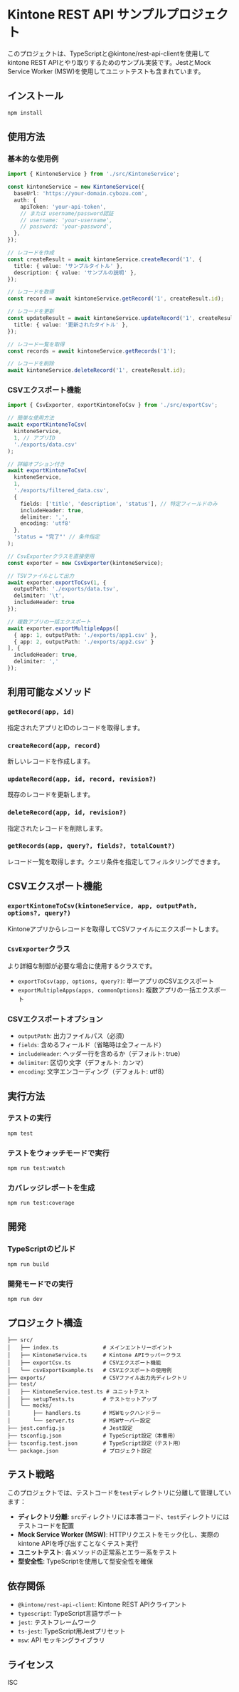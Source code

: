 # Kintone REST API サンプルプロジェクト

このプロジェクトは、TypeScriptと@kintone/rest-api-clientを使用してkintone REST APIとやり取りするためのサンプル実装です。JestとMock Service Worker (MSW)を使用してユニットテストも含まれています。

## インストール

```bash
npm install
```

## 使用方法

### 基本的な使用例

```typescript
import { KintoneService } from './src/KintoneService';

const kintoneService = new KintoneService({
  baseUrl: 'https://your-domain.cybozu.com',
  auth: {
    apiToken: 'your-api-token',
    // または username/password認証
    // username: 'your-username',
    // password: 'your-password',
  },
});

// レコードを作成
const createResult = await kintoneService.createRecord('1', {
  title: { value: 'サンプルタイトル' },
  description: { value: 'サンプルの説明' },
});

// レコードを取得
const record = await kintoneService.getRecord('1', createResult.id);

// レコードを更新
const updateResult = await kintoneService.updateRecord('1', createResult.id, {
  title: { value: '更新されたタイトル' },
});

// レコード一覧を取得
const records = await kintoneService.getRecords('1');

// レコードを削除
await kintoneService.deleteRecord('1', createResult.id);
```

### CSVエクスポート機能

```typescript
import { CsvExporter, exportKintoneToCsv } from './src/exportCsv';

// 簡単な使用方法
await exportKintoneToCsv(
  kintoneService,
  1, // アプリID
  './exports/data.csv'
);

// 詳細オプション付き
await exportKintoneToCsv(
  kintoneService,
  1,
  './exports/filtered_data.csv',
  {
    fields: ['title', 'description', 'status'], // 特定フィールドのみ
    includeHeader: true,
    delimiter: ',',
    encoding: 'utf8'
  },
  'status = "完了"' // 条件指定
);

// CsvExporterクラスを直接使用
const exporter = new CsvExporter(kintoneService);

// TSVファイルとして出力
await exporter.exportToCsv(1, {
  outputPath: './exports/data.tsv',
  delimiter: '\t',
  includeHeader: true
});

// 複数アプリの一括エクスポート
await exporter.exportMultipleApps([
  { app: 1, outputPath: './exports/app1.csv' },
  { app: 2, outputPath: './exports/app2.csv' }
], {
  includeHeader: true,
  delimiter: ','
});
```

## 利用可能なメソッド

### `getRecord(app, id)`
指定されたアプリとIDのレコードを取得します。

### `createRecord(app, record)`
新しいレコードを作成します。

### `updateRecord(app, id, record, revision?)`
既存のレコードを更新します。

### `deleteRecord(app, id, revision?)`
指定されたレコードを削除します。

### `getRecords(app, query?, fields?, totalCount?)`
レコード一覧を取得します。クエリ条件を指定してフィルタリングできます。

## CSVエクスポート機能

### `exportKintoneToCsv(kintoneService, app, outputPath, options?, query?)`
Kintoneアプリからレコードを取得してCSVファイルにエクスポートします。

### `CsvExporter`クラス
より詳細な制御が必要な場合に使用するクラスです。

- `exportToCsv(app, options, query?)`: 単一アプリのCSVエクスポート
- `exportMultipleApps(apps, commonOptions)`: 複数アプリの一括エクスポート

### CSVエクスポートオプション

- `outputPath`: 出力ファイルパス（必須）
- `fields`: 含めるフィールド（省略時は全フィールド）
- `includeHeader`: ヘッダー行を含めるか（デフォルト: true）
- `delimiter`: 区切り文字（デフォルト: カンマ）
- `encoding`: 文字エンコーディング（デフォルト: utf8）

## 実行方法

### テストの実行

```bash
npm test
```

### テストをウォッチモードで実行

```bash
npm run test:watch
```

### カバレッジレポートを生成

```bash
npm run test:coverage
```

## 開発

### TypeScriptのビルド

```bash
npm run build
```

### 開発モードでの実行

```bash
npm run dev
```

## プロジェクト構造

```
├── src/
│   ├── index.ts              # メインエントリーポイント
│   ├── KintoneService.ts     # Kintone APIラッパークラス
│   ├── exportCsv.ts          # CSVエクスポート機能
│   └── csvExportExample.ts   # CSVエクスポートの使用例
├── exports/                  # CSVファイル出力先ディレクトリ
├── test/
│   ├── KintoneService.test.ts # ユニットテスト
│   ├── setupTests.ts         # テストセットアップ
│   └── mocks/
│       ├── handlers.ts       # MSWモックハンドラー
│       └── server.ts         # MSWサーバー設定
├── jest.config.js            # Jest設定
├── tsconfig.json             # TypeScript設定（本番用）
├── tsconfig.test.json        # TypeScript設定（テスト用）
└── package.json              # プロジェクト設定
```

## テスト戦略

このプロジェクトでは、テストコードを`test`ディレクトリに分離して管理しています：

- **ディレクトリ分離**: `src`ディレクトリには本番コード、`test`ディレクトリにはテストコードを配置
- **Mock Service Worker (MSW)**: HTTPリクエストをモック化し、実際のkintone APIを呼び出すことなくテスト実行
- **ユニットテスト**: 各メソッドの正常系とエラー系をテスト
- **型安全性**: TypeScriptを使用して型安全性を確保

## 依存関係

- `@kintone/rest-api-client`: Kintone REST APIクライアント
- `typescript`: TypeScript言語サポート
- `jest`: テストフレームワーク
- `ts-jest`: TypeScript用Jestプリセット
- `msw`: API モッキングライブラリ

## ライセンス

ISC
